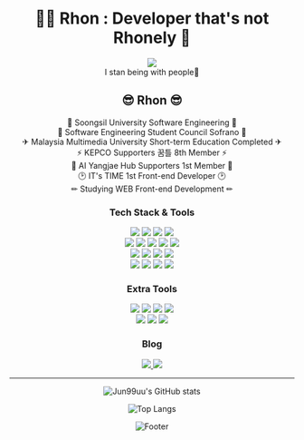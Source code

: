<div align="center">
<h1 align="center">👩‍🚀 Rhon : Developer that's not Rhonely 🚀</h1>
<img src="https://user-images.githubusercontent.com/44965706/155652608-c81785e2-6bfe-435f-ae25-79d5787e8946.gif"/><br/>
I stan being with people💜

## 😎 Rhon 😎

🏫 Soongsil University Software Engineering 🏫 <br/>
🎵 Software Engineering Student Council Sofrano 🎵 <br/>
✈ Malaysia Multimedia University Short-term Education Completed ✈ <br/>
⚡ KEPCO Supporters 꿈틀 8th Member ⚡ <br/>
🤖 AI Yangjae Hub Supporters 1st Member 🤖 <br/>
🕑 IT's TIME 1st Front-end Developer 🕑 <br/>
✏ Studying WEB Front-end Development ✏ <br/>


### Tech Stack & Tools

<p>
  <img src="https://img.shields.io/badge/HTML5-E34F26?style=plastic-square&logo=HTML5&logoColor=white"/>
  <img src="https://img.shields.io/badge/JavaScript-F7DF1E?style=plastic-square&logo=JavaScript&logoColor=white"/>
  <img src="https://img.shields.io/badge/CSS3-1572B6?style=plastic-square&logo=CSS3&logoColor=white"/>
  <img src="https://img.shields.io/badge/React-61DAFB?style=plastic-square&logo=React&logoColor=white"/><br/>
  <img src="https://img.shields.io/badge/npm-CB3837?style=plastic-square&logo=npm&logoColor=white"/>
  <img src="https://img.shields.io/badge/CRA-09D3AC?style=plastic-square&logo=Create React App&logoColor=white"/>
  <img src="https://img.shields.io/badge/VSCode-007ACC?style=plastic-square&logo=Visual Studio Code&logoColor=white"/>
  <img src="https://img.shields.io/badge/Prettier-F7B93E?style=plastic-square&logo=Prettier&logoColor=white"/>
  <img src="https://img.shields.io/badge/ESLint-4B32C3?style=plastic-square&logo=ESLint&logoColor=white"/><br/>
  <img src="https://img.shields.io/badge/Android-3DDC84?style=plastic&logo=Android&logoColor=white"/>
  <img src="https://img.shields.io/badge/AndroidStudio-3DDC84?style=plastic&logo=Android Studio&logoColor=white"/>
  <img src="https://img.shields.io/badge/Java-007396?style=plastic&logo=Java&logoColor=white"/>
  <img src="https://img.shields.io/badge/Kotlin-7F52FF?style=plastic-square&logo=Kotlin&logoColor=white"/><br/>
  <img src="https://img.shields.io/badge/Firebase-FFCA28?style=plastic-square&logo=Firebase&logoColor=white"/>
  <img src="https://img.shields.io/badge/PHP-777BB4?style=plastic&logo=PHP&logoColor=white"/>
  <img src="https://img.shields.io/badge/phpMyAdmin-6C78AF?style=plastic&logo=phpMyAdmin&logoColor=white"/>
  <img src="https://img.shields.io/badge/MySQL-4479A1?style=plastic&logo=MySQL&logoColor=white"/>
</p>

### Extra Tools

<p>
  <img src="https://img.shields.io/badge/GitHub-181717?style=plastic&logo=GitHub&logoColor=white"/>
  <img src="https://img.shields.io/badge/Notion-000000?style=plastic&logo=Notion&logoColor=white"/>
  <img src="https://img.shields.io/badge/Slack-4A154B?style=plastic&logo=Slack&logoColor=white"/>
  <img src="https://img.shields.io/badge/Figma-F24E1E?style=plastic&logo=Figma&logoColor=white"/><br/>
  <img src="https://img.shields.io/badge/AdobePhotoshop-31A8FF?style=plastic&logo=Adobe Photoshop&logoColor=white"/>
  <img src="https://img.shields.io/badge/AdobeXD-FF61F6?style=plastic&logo=Adobe XD&logoColor=white"/>
  <img src="https://img.shields.io/badge/PowerPoint-B7472A?style=plastic&logo=Microsoft PowerPoint&logoColor=white"/>
</p>

### Blog

<p>
  <a href="https://blog.naver.com/igun0423">
    <img src="https://img.shields.io/badge/Kyulog-03C75A?style=plastic&logo=Naver&logoColor=white"/>
  </a>
  <a href="https://www.instagram.com/99uu_u/">
    <img src="https://img.shields.io/badge/InstaKyuram-E4405F?style=plastic&logo=Instagram&logoColor=white"/>
  </a>
</p>

<hr/>


<p>

![Jun99uu's GitHub stats](https://github-readme-stats.vercel.app/api?username=Jun99uu&show_icons=true&theme=onedark)

![Top Langs](https://github-readme-stats.vercel.app/api/top-langs/?username=Jun99uu&layout=compact)

</p>

![Footer](https://capsule-render.vercel.app/api?type=waving&color=auto&height=200&section=footer)
</div>


<!--
**Jun99uu/Jun99uu** is a ✨ _special_ ✨ repository because its `README.md` (this file) appears on your GitHub profile.

Here are some ideas to get you started:

- 🔭 I’m currently working on ...
- 🌱 I’m currently learning ...
- 👯 I’m looking to collaborate on ...
- 🤔 I’m looking for help with ...
- 💬 Ask me about ...
- 📫 How to reach me: ...
- 😄 Pronouns: ...
- ⚡ Fun fact: ...
-->
